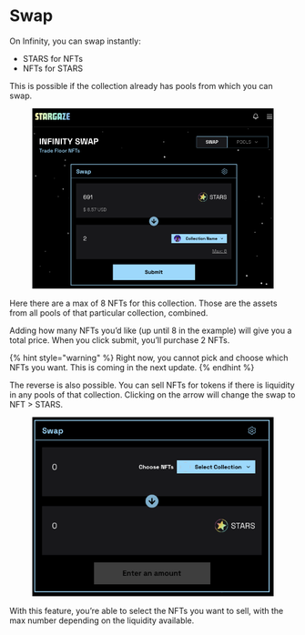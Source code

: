 # Swap

On Infinity, you can swap instantly:

* STARS for NFTs
* NFTs for STARS

This is possible if the collection already has pools from which you can swap.

<figure><img src="../../.gitbook/assets/image (2) (1).png" alt=""><figcaption></figcaption></figure>

Here there are a max of 8 NFTs for this collection. Those are the assets from all pools of that particular collection, combined.

Adding how many NFTs you’d like (up until 8 in the example) will give you a total price. When you click submit, you’ll purchase 2 NFTs.&#x20;

{% hint style="warning" %}
Right now, you cannot pick and choose which NFTs you want. This is coming in the next update.
{% endhint %}

The reverse is also possible. You can sell NFTs for tokens if there is liquidity in any pools of that collection. Clicking on the arrow will change the swap to NFT > STARS.

<figure><img src="../../.gitbook/assets/image (11).png" alt=""><figcaption></figcaption></figure>

With this feature, you’re able to select the NFTs you want to sell, with the max number depending on the liquidity available.
